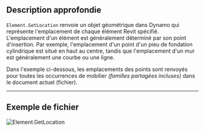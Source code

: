 ## Description approfondie
`Element.GetLocation` renvoie un objet géométrique dans Dynamo qui représente l'emplacement de chaque élément Revit spécifié. L'emplacement d'un élément est généralement déterminé par son point d'insertion. Par exemple, l'emplacement d'un point d'un pieu de fondation cylindrique est situé en haut au centre, tandis que l'emplacement d'un mur est généralement une courbe ou une ligne.

Dans l'exemple ci-dessous, les emplacements des points sont renvoyés pour toutes les occurrences de mobilier _(familles partagées incluses)_ dans le document actuel (fichier).
___
## Exemple de fichier

![Element.GetLocation](./Revit.Elements.Element.GetLocation_img.jpg)
